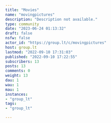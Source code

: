 ```yaml
---
title: "Movies" 
name: "movingpictures"
description: "Description not available."
type: community
date: "2023-06-24 01:13:32"
draft: false
nsfw: false
actor_id: "https://group.lt/c/movingpictures"
host: group.lt
lastmod: "2022-09-10 17:31:03"
published: "2022-09-10 17:22:55"
subscribers: 13
posts: 13
comments: 0
weight: 13
dau: 1
wau: 1
mau: 1
instances:
- "group_lt"
tags: 
- "group_lt"

---
```

